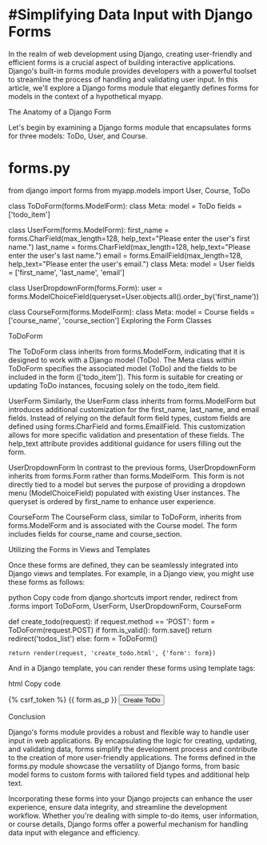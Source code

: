 # #Simplifying Data Input with Django Forms

In the realm of web development using Django, creating user-friendly and efficient forms is a crucial aspect of building interactive applications. Django's built-in forms module provides developers with a powerful toolset to streamline the process of handling and validating user input. In this article, we'll explore a Django forms module that elegantly defines forms for models in the context of a hypothetical myapp.

The Anatomy of a Django Form

Let's begin by examining a Django forms module that encapsulates forms for three models: ToDo, User, and Course.


# forms.py
from django import forms
from myapp.models import User, Course, ToDo

class ToDoForm(forms.ModelForm):
    class Meta:
        model = ToDo
        fields = ['todo_item']
        
class UserForm(forms.ModelForm):
    first_name = forms.CharField(max_length=128, help_text="Please enter the user's first name.")
    last_name = forms.CharField(max_length=128, help_text="Please enter the user's last name.")
    email = forms.EmailField(max_length=128, help_text="Please enter the user's email.")
    class Meta:
        model = User
        fields = ['first_name', 'last_name', 'email']

class UserDropdownForm(forms.Form):
    user = forms.ModelChoiceField(queryset=User.objects.all().order_by('first_name'))

class CourseForm(forms.ModelForm):
    class Meta:
        model = Course
        fields = ['course_name', 'course_section']
Exploring the Form Classes

ToDoForm

The ToDoForm class inherits from forms.ModelForm, indicating that it is designed to work with a Django model (ToDo). The Meta class within ToDoForm specifies the associated model (ToDo) and the fields to be included in the form (['todo_item']). This form is suitable for creating or updating ToDo instances, focusing solely on the todo_item field.

UserForm
Similarly, the UserForm class inherits from forms.ModelForm but introduces additional customization for the first_name, last_name, and email fields. Instead of relying on the default form field types, custom fields are defined using forms.CharField and forms.EmailField. This customization allows for more specific validation and presentation of these fields. The help_text attribute provides additional guidance for users filling out the form.

UserDropdownForm
In contrast to the previous forms, UserDropdownForm inherits from forms.Form rather than forms.ModelForm. This form is not directly tied to a model but serves the purpose of providing a dropdown menu (ModelChoiceField) populated with existing User instances. The queryset is ordered by first_name to enhance user experience.

CourseForm
The CourseForm class, similar to ToDoForm, inherits from forms.ModelForm and is associated with the Course model. The form includes fields for course_name and course_section.

Utilizing the Forms in Views and Templates

Once these forms are defined, they can be seamlessly integrated into Django views and templates. For example, in a Django view, you might use these forms as follows:

python
Copy code
from django.shortcuts import render, redirect
from .forms import ToDoForm, UserForm, UserDropdownForm, CourseForm

def create_todo(request):
    if request.method == 'POST':
        form = ToDoForm(request.POST)
        if form.is_valid():
            form.save()
            return redirect('todos_list')
    else:
        form = ToDoForm()

    return render(request, 'create_todo.html', {'form': form})
And in a Django template, you can render these forms using template tags:

html
Copy code
<form method="post" action="{% url 'create_todo' %}">
  {% csrf_token %}
  {{ form.as_p }}
  <button type="submit">Create ToDo</button>
</form>

Conclusion

Django's forms module provides a robust and flexible way to handle user input in web applications. By encapsulating the logic for creating, updating, and validating data, forms simplify the development process and contribute to the creation of more user-friendly applications. The forms defined in the forms.py module showcase the versatility of Django forms, from basic model forms to custom forms with tailored field types and additional help text.

Incorporating these forms into your Django projects can enhance the user experience, ensure data integrity, and streamline the development workflow. Whether you're dealing with simple to-do items, user information, or course details, Django forms offer a powerful mechanism for handling data input with elegance and efficiency.
